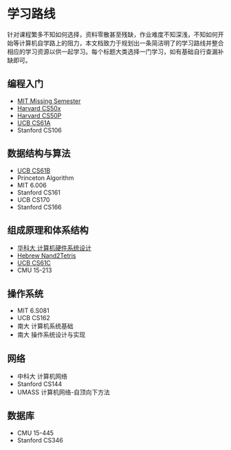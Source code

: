 # 学习路线

针对课程繁多不知如何选择，资料零散甚至残缺，作业难度不知深浅，不知如何开始等计算机自学路上的阻力，本文档致力于规划出一条简洁明了的学习路线并整合相应的学习资源以供一起学习。每个标题大类选择一门学习，如有基础自行查漏补缺即可。

## 编程入门

- [MIT Missing Semester](./missing-semester/intro)
- [Harvard CS50x](./cs50x/intro)
- [Harvard CS50P](./cs50p/intro)
- [UCB CS61A](./cs61a/intro)
- Stanford CS106

## 数据结构与算法

- [UCB CS61B](./cs61b/intro)
- Princeton Algorithm
- MIT 6.006
- Stanford CS161
- UCB CS170
- Stanford CS166

## 组成原理和体系结构

- [华科大 计算机硬件系统设计](./hust-cpu/intro)
- [Hebrew Nand2Tetris](./nand2tetris/intro)
- [UCB CS61C](./cs61c/intro)
- CMU 15-213

## 操作系统

- MIT 6.S081
- UCB CS162
- 南大 计算机系统基础
- 南大 操作系统设计与实现

## 网络

- 中科大 计算机网络
- Stanford CS144
- UMASS 计算机网络-自顶向下方法

## 数据库

- CMU 15-445
- Stanford CS346